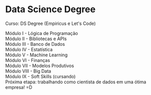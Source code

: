 # Data Science Degree
Curso: DS Degree (Empiricus e Let's Code)

Módulo I - Lógica de Programação   
Módulo II - Bibliotecas e APIs   
Módulo III - Banco de Dados   
Módulo IV - Estatística   
Módulo V - Machine Learning      
Módulo VI - Finanças   
Módulo VII - Modelos Produtivos   
Módulo VIII - Big Data   
Módulo IX - Soft Skills (cursando)   
Próxima etapa: trabalhando como cientista de dados em uma ótima empresa! =D
